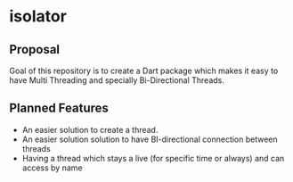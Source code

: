 # isolator

## Proposal

Goal of this repository is to create a Dart package which makes it easy to have Multi Threading and specially Bi-Directional Threads.

## Planned Features
* An easier solution to create a thread.
* An easier solution solution to have BI-directional connection between threads
* Having a thread which stays a live (for specific time or always) and can access by name 

